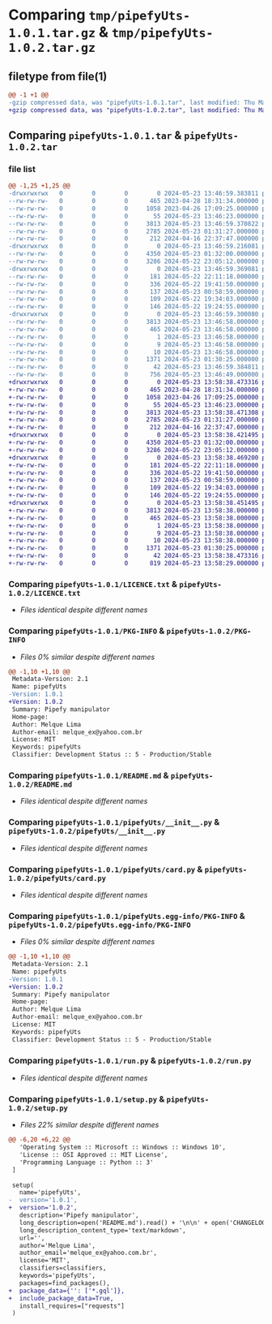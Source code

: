 # Comparing `tmp/pipefyUts-1.0.1.tar.gz` & `tmp/pipefyUts-1.0.2.tar.gz`

## filetype from file(1)

```diff
@@ -1 +1 @@
-gzip compressed data, was "pipefyUts-1.0.1.tar", last modified: Thu May 23 13:46:59 2024, max compression
+gzip compressed data, was "pipefyUts-1.0.2.tar", last modified: Thu May 23 13:58:38 2024, max compression
```

## Comparing `pipefyUts-1.0.1.tar` & `pipefyUts-1.0.2.tar`

### file list

```diff
@@ -1,25 +1,25 @@
-drwxrwxrwx   0        0        0        0 2024-05-23 13:46:59.383811 pipefyUts-1.0.1/
--rw-rw-rw-   0        0        0      465 2023-04-28 18:31:34.000000 pipefyUts-1.0.1/CHANGELOG.txt
--rw-rw-rw-   0        0        0     1058 2023-04-26 17:09:25.000000 pipefyUts-1.0.1/LICENCE.txt
--rw-rw-rw-   0        0        0       55 2024-05-23 13:46:23.000000 pipefyUts-1.0.1/MANIFEST.in
--rw-rw-rw-   0        0        0     3813 2024-05-23 13:46:59.370822 pipefyUts-1.0.1/PKG-INFO
--rw-rw-rw-   0        0        0     2785 2024-05-23 01:31:27.000000 pipefyUts-1.0.1/README.md
--rw-rw-rw-   0        0        0      212 2024-04-16 22:37:47.000000 pipefyUts-1.0.1/commands.txt
-drwxrwxrwx   0        0        0        0 2024-05-23 13:46:59.216081 pipefyUts-1.0.1/pipefyUts/
--rw-rw-rw-   0        0        0     4350 2024-05-23 01:32:00.000000 pipefyUts-1.0.1/pipefyUts/__init__.py
--rw-rw-rw-   0        0        0     3286 2024-05-22 23:05:12.000000 pipefyUts-1.0.1/pipefyUts/card.py
-drwxrwxrwx   0        0        0        0 2024-05-23 13:46:59.369081 pipefyUts-1.0.1/pipefyUts/graphql/
--rw-rw-rw-   0        0        0      181 2024-05-22 22:11:18.000000 pipefyUts-1.0.1/pipefyUts/graphql/createCard.gql
--rw-rw-rw-   0        0        0      336 2024-05-22 19:41:50.000000 pipefyUts-1.0.1/pipefyUts/graphql/listCardsFromPhase.gql
--rw-rw-rw-   0        0        0      137 2024-05-23 00:58:59.000000 pipefyUts-1.0.1/pipefyUts/graphql/listMembers.gql
--rw-rw-rw-   0        0        0      109 2024-05-22 19:34:03.000000 pipefyUts-1.0.1/pipefyUts/graphql/listStartFormFields.gql
--rw-rw-rw-   0        0        0      146 2024-05-22 19:24:55.000000 pipefyUts-1.0.1/pipefyUts/graphql/presignedUrl.gql
-drwxrwxrwx   0        0        0        0 2024-05-23 13:46:59.300080 pipefyUts-1.0.1/pipefyUts.egg-info/
--rw-rw-rw-   0        0        0     3813 2024-05-23 13:46:58.000000 pipefyUts-1.0.1/pipefyUts.egg-info/PKG-INFO
--rw-rw-rw-   0        0        0      465 2024-05-23 13:46:58.000000 pipefyUts-1.0.1/pipefyUts.egg-info/SOURCES.txt
--rw-rw-rw-   0        0        0        1 2024-05-23 13:46:58.000000 pipefyUts-1.0.1/pipefyUts.egg-info/dependency_links.txt
--rw-rw-rw-   0        0        0        9 2024-05-23 13:46:58.000000 pipefyUts-1.0.1/pipefyUts.egg-info/requires.txt
--rw-rw-rw-   0        0        0       10 2024-05-23 13:46:58.000000 pipefyUts-1.0.1/pipefyUts.egg-info/top_level.txt
--rw-rw-rw-   0        0        0     1371 2024-05-23 01:30:25.000000 pipefyUts-1.0.1/run.py
--rw-rw-rw-   0        0        0       42 2024-05-23 13:46:59.384811 pipefyUts-1.0.1/setup.cfg
--rw-rw-rw-   0        0        0      756 2024-05-23 13:46:49.000000 pipefyUts-1.0.1/setup.py
+drwxrwxrwx   0        0        0        0 2024-05-23 13:58:38.473316 pipefyUts-1.0.2/
+-rw-rw-rw-   0        0        0      465 2023-04-28 18:31:34.000000 pipefyUts-1.0.2/CHANGELOG.txt
+-rw-rw-rw-   0        0        0     1058 2023-04-26 17:09:25.000000 pipefyUts-1.0.2/LICENCE.txt
+-rw-rw-rw-   0        0        0       55 2024-05-23 13:46:23.000000 pipefyUts-1.0.2/MANIFEST.in
+-rw-rw-rw-   0        0        0     3813 2024-05-23 13:58:38.471308 pipefyUts-1.0.2/PKG-INFO
+-rw-rw-rw-   0        0        0     2785 2024-05-23 01:31:27.000000 pipefyUts-1.0.2/README.md
+-rw-rw-rw-   0        0        0      212 2024-04-16 22:37:47.000000 pipefyUts-1.0.2/commands.txt
+drwxrwxrwx   0        0        0        0 2024-05-23 13:58:38.421495 pipefyUts-1.0.2/pipefyUts/
+-rw-rw-rw-   0        0        0     4350 2024-05-23 01:32:00.000000 pipefyUts-1.0.2/pipefyUts/__init__.py
+-rw-rw-rw-   0        0        0     3286 2024-05-22 23:05:12.000000 pipefyUts-1.0.2/pipefyUts/card.py
+drwxrwxrwx   0        0        0        0 2024-05-23 13:58:38.469200 pipefyUts-1.0.2/pipefyUts/graphql/
+-rw-rw-rw-   0        0        0      181 2024-05-22 22:11:18.000000 pipefyUts-1.0.2/pipefyUts/graphql/createCard.gql
+-rw-rw-rw-   0        0        0      336 2024-05-22 19:41:50.000000 pipefyUts-1.0.2/pipefyUts/graphql/listCardsFromPhase.gql
+-rw-rw-rw-   0        0        0      137 2024-05-23 00:58:59.000000 pipefyUts-1.0.2/pipefyUts/graphql/listMembers.gql
+-rw-rw-rw-   0        0        0      109 2024-05-22 19:34:03.000000 pipefyUts-1.0.2/pipefyUts/graphql/listStartFormFields.gql
+-rw-rw-rw-   0        0        0      146 2024-05-22 19:24:55.000000 pipefyUts-1.0.2/pipefyUts/graphql/presignedUrl.gql
+drwxrwxrwx   0        0        0        0 2024-05-23 13:58:38.451495 pipefyUts-1.0.2/pipefyUts.egg-info/
+-rw-rw-rw-   0        0        0     3813 2024-05-23 13:58:38.000000 pipefyUts-1.0.2/pipefyUts.egg-info/PKG-INFO
+-rw-rw-rw-   0        0        0      465 2024-05-23 13:58:38.000000 pipefyUts-1.0.2/pipefyUts.egg-info/SOURCES.txt
+-rw-rw-rw-   0        0        0        1 2024-05-23 13:58:38.000000 pipefyUts-1.0.2/pipefyUts.egg-info/dependency_links.txt
+-rw-rw-rw-   0        0        0        9 2024-05-23 13:58:38.000000 pipefyUts-1.0.2/pipefyUts.egg-info/requires.txt
+-rw-rw-rw-   0        0        0       10 2024-05-23 13:58:38.000000 pipefyUts-1.0.2/pipefyUts.egg-info/top_level.txt
+-rw-rw-rw-   0        0        0     1371 2024-05-23 01:30:25.000000 pipefyUts-1.0.2/run.py
+-rw-rw-rw-   0        0        0       42 2024-05-23 13:58:38.473316 pipefyUts-1.0.2/setup.cfg
+-rw-rw-rw-   0        0        0      819 2024-05-23 13:58:29.000000 pipefyUts-1.0.2/setup.py
```

### Comparing `pipefyUts-1.0.1/LICENCE.txt` & `pipefyUts-1.0.2/LICENCE.txt`

 * *Files identical despite different names*

### Comparing `pipefyUts-1.0.1/PKG-INFO` & `pipefyUts-1.0.2/PKG-INFO`

 * *Files 0% similar despite different names*

```diff
@@ -1,10 +1,10 @@
 Metadata-Version: 2.1
 Name: pipefyUts
-Version: 1.0.1
+Version: 1.0.2
 Summary: Pipefy manipulator
 Home-page: 
 Author: Melque Lima
 Author-email: melque_ex@yahoo.com.br
 License: MIT
 Keywords: pipefyUts
 Classifier: Development Status :: 5 - Production/Stable
```

### Comparing `pipefyUts-1.0.1/README.md` & `pipefyUts-1.0.2/README.md`

 * *Files identical despite different names*

### Comparing `pipefyUts-1.0.1/pipefyUts/__init__.py` & `pipefyUts-1.0.2/pipefyUts/__init__.py`

 * *Files identical despite different names*

### Comparing `pipefyUts-1.0.1/pipefyUts/card.py` & `pipefyUts-1.0.2/pipefyUts/card.py`

 * *Files identical despite different names*

### Comparing `pipefyUts-1.0.1/pipefyUts.egg-info/PKG-INFO` & `pipefyUts-1.0.2/pipefyUts.egg-info/PKG-INFO`

 * *Files 0% similar despite different names*

```diff
@@ -1,10 +1,10 @@
 Metadata-Version: 2.1
 Name: pipefyUts
-Version: 1.0.1
+Version: 1.0.2
 Summary: Pipefy manipulator
 Home-page: 
 Author: Melque Lima
 Author-email: melque_ex@yahoo.com.br
 License: MIT
 Keywords: pipefyUts
 Classifier: Development Status :: 5 - Production/Stable
```

### Comparing `pipefyUts-1.0.1/run.py` & `pipefyUts-1.0.2/run.py`

 * *Files identical despite different names*

### Comparing `pipefyUts-1.0.1/setup.py` & `pipefyUts-1.0.2/setup.py`

 * *Files 22% similar despite different names*

```diff
@@ -6,20 +6,22 @@
   'Operating System :: Microsoft :: Windows :: Windows 10',
   'License :: OSI Approved :: MIT License',
   'Programming Language :: Python :: 3'
 ]
  
 setup(
   name='pipefyUts',
-  version='1.0.1',
+  version='1.0.2',
   description='Pipefy manipulator',
   long_description=open('README.md').read() + '\n\n' + open('CHANGELOG.txt').read(),
   long_description_content_type='text/markdown',
   url='',  
   author='Melque Lima',
   author_email='melque_ex@yahoo.com.br',
   license='MIT', 
   classifiers=classifiers,
   keywords='pipefyUts', 
   packages=find_packages(),
+  package_data={'': ['*.gql']},
+  include_package_data=True,
   install_requires=["requests"]
 )
```


